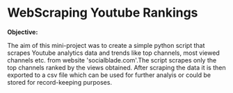 # WebScraping Youtube Rankings

<b>Objective:</b>

The aim of this mini-project was to create a simple python script that scrapes Youtube analytics data and trends like top channels, most viewed channels etc. from website 'socialblade.com'.The script scrapes only the top channels ranked by the views obtained. After scraping the data it is then exported to a csv file which can be used for further analyis or could be stored for record-keeping purposes.
